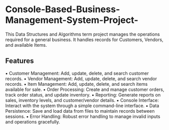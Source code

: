 # Console-Based-Business-Management-System-Project-
This Data Structures and Algorithms term project manages the operations required for a general business.
It handles records for Customers, Vendors, and available Items.

## Features

▪︎ Customer Management: Add, update, delete, and search customer records.
▪︎ Vendor Management: Add, update, delete, and search vendor records.
▪︎ Item Management: Add, update, delete, and search items available for sale.
▪︎ Order Processing: Create and manage customer orders, track order status, and update inventory.
▪︎ Reporting: Generate reports on sales, inventory levels, and customer/vendor details.
▪︎ Console Interface: Interact with the system through a simple command-line interface.
▪︎ Data Persistence: Save and load data from files to maintain records between sessions.
▪︎ Error Handling: Robust error handling to manage invalid inputs and operations gracefully.
